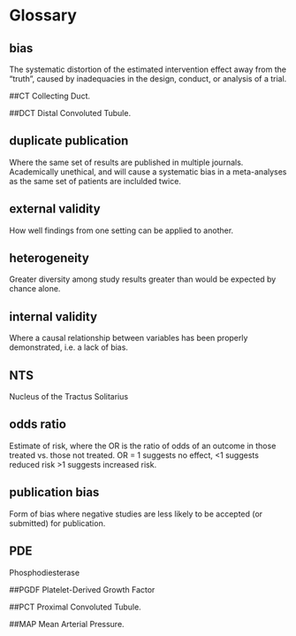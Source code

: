 # Glossary

## bias

The systematic distortion of the estimated intervention effect away from the “truth”, caused by inadequacies in the design, conduct, or analysis of a trial.

##CT
Collecting Duct.

##DCT
Distal Convoluted Tubule.

## duplicate publication

Where the same set of results are published in multiple journals. Academically unethical, and will cause a systematic bias in a meta-analyses as the same set of patients are inclulded twice.

## external validity

How well findings from one setting can be applied to another.

## heterogeneity

Greater diversity among study results greater than would be expected by chance alone. 

## internal validity

Where a causal relationship between variables has been properly demonstrated, i.e. a lack of bias.

## NTS

Nucleus of the Tractus Solitarius

## odds ratio

Estimate of risk, where the OR is the ratio of odds of an outcome in those treated vs. those not treated. OR = 1 suggests no effect, <1 suggests reduced risk >1 suggests increased risk.

## publication bias

Form of bias where negative studies are less likely to be accepted (or submitted) for publication.

## PDE
Phosphodiesterase

##PGDF
Platelet-Derived Growth Factor

##PCT
Proximal Convoluted Tubule.


##MAP
Mean Arterial Pressure.